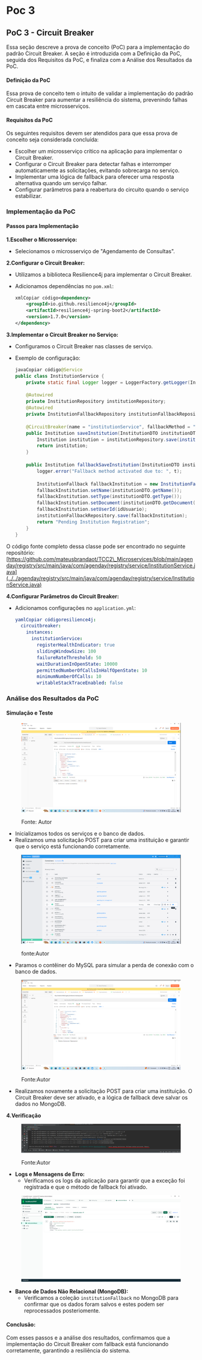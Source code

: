 # Poc 3

## **PoC 3 - Circuit Breaker**

Essa seção descreve a prova de conceito (PoC) para a implementação do padrão Circuit Breaker. A seção é introduzida com a Definição da PoC, seguida dos Requisitos da PoC, e finaliza com a Análise dos Resultados da PoC.

#### **Definição da PoC**

Essa prova de conceito tem o intuito de validar a implementação do padrão Circuit Breaker para aumentar a resiliência do sistema, prevenindo falhas em cascata entre microsserviços.

#### **Requisitos da PoC**

Os seguintes requisitos devem ser atendidos para que essa prova de conceito seja considerada concluída:

* Escolher um microsserviço crítico na aplicação para implementar o Circuit Breaker.
* Configurar o Circuit Breaker para detectar falhas e interromper automaticamente as solicitações, evitando sobrecarga no serviço.
* Implementar uma lógica de fallback para oferecer uma resposta alternativa quando um serviço falhar.
* Configurar parâmetros para a reabertura do circuito quando o serviço estabilizar.

### **Implementação da PoC**

#### **Passos para Implementação**

**1.Escolher o Microsserviço:**

* Selecionamos o microsserviço de "Agendamento de Consultas".

**2.Configurar o Circuit Breaker:**

* Utilizamos a biblioteca Resilience4j para implementar o Circuit Breaker.
*   Adicionamos dependências no `pom.xml`:

    ```xml
    xmlCopiar código<dependency>
        <groupId>io.github.resilience4j</groupId>
        <artifactId>resilience4j-spring-boot2</artifactId>
        <version>1.7.0</version>
    </dependency>
    ```

**3.Implementar o Circuit Breaker no Serviço:**

* Configuramos o Circuit Breaker nas classes de serviço.
*   Exemplo de configuração:

    ```java
    javaCopiar código@Service
    public class InstitutionService {
        private static final Logger logger = LoggerFactory.getLogger(InstitutionService.class);

        @Autowired
        private InstitutionRepository institutionRepository;
        @Autowired
        private InstitutionFallbackRepository institutionFallbackRepository;

        @CircuitBreaker(name = "institutionService", fallbackMethod = "fallbackSaveInstitution")
        public Institution saveInstitution(InstitutionDTO institutionDTO, Long idUsuario) {
            Institution institution = institutionRepository.save(institutionBuild(institutionDTO, idUsuario));
            return institution;
        }

        public Institution fallbackSaveInstitution(InstitutionDTO institutionDTO, Long idUsuario, Throwable t) {
            logger.error("Fallback method activated due to: ", t);

            InstitutionFallback fallbackInstitution = new InstitutionFallback();
            fallbackInstitution.setName(institutionDTO.getName());
            fallbackInstitution.setType(institutionDTO.getType());
            fallbackInstitution.setDocument(institutionDTO.getDocument());
            fallbackInstitution.setUserId(idUsuario);
            institutionFallbackRepository.save(fallbackInstitution);
            return "Pending Institution Registration";
        }
    }
    ```

O código fonte completo dessa classe pode ser encontrado no seguinte repositório: [https://github.com/mateusbrandaot/TCC2\_Microservices/blob/main/agenday/registry/src/main/java/com/agenday/registry/service/InstitutionService.java](../../agenday/registry/src/main/java/com/agenday/registry/service/InstitutionService.java)

**4.Configurar Parâmetros do Circuit Breaker:**

*   Adicionamos configurações no `application.yml`:

    ```yaml
    yamlCopiar códigoresilience4j:
      circuitbreaker:
        instances:
          institutionService:
            registerHealthIndicator: true
            slidingWindowSize: 100
            failureRateThreshold: 50
            waitDurationInOpenState: 10000
            permittedNumberOfCallsInHalfOpenState: 10
            minimumNumberOfCalls: 10
            writableStackTraceEnabled: false
    ```

### **Análise dos Resultados da PoC**

#### **Simulação e Teste**

<figure><img src="../.gitbook/assets/image (7).png" alt=""><figcaption><p>Fonte: Autor</p></figcaption></figure>

* Inicializamos todos os serviços e o banco de dados.
* Realizamos uma solicitação POST para criar uma instituição e garantir que o serviço está funcionando corretamente.

<figure><img src="../.gitbook/assets/image (8).png" alt=""><figcaption><p>fonte:Autor</p></figcaption></figure>

* Paramos o contêiner do MySQL para simular a perda de conexão com o banco de dados.

<figure><img src="../.gitbook/assets/image (9).png" alt=""><figcaption><p>Fonte:Autor</p></figcaption></figure>

* Realizamos novamente a solicitação POST para criar uma instituição. O Circuit Breaker deve ser ativado, e a lógica de fallback deve salvar os dados no MongoDB.

**4.Verificação**

<figure><img src="../.gitbook/assets/image (10).png" alt=""><figcaption><p>Fonte:Autor</p></figcaption></figure>

* **Logs e Mensagens de Erro:**
  * Verificamos os logs da aplicação para garantir que a exceção foi registrada e que o método de fallback foi ativado.

<figure><img src="../.gitbook/assets/image (11).png" alt=""><figcaption></figcaption></figure>

* **Banco de Dados Não Relacional (MongoDB):**
  * Verificamos a coleção `institutionFallback` no MongoDB para confirmar que os dados foram salvos e estes podem ser reprocessados posteriomente.

#### Conclusão:

Com esses passos e a análise dos resultados, confirmamos que a implementação do Circuit Breaker com fallback está funcionando corretamente, garantindo a resiliência do sistema.
